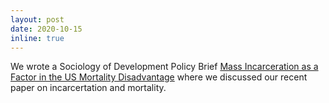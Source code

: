 ```yaml
---
layout: post
date: 2020-10-15
inline: true
---
```


We wrote a Sociology of Development Policy Brief [Mass Incarceration as a Factor in the US Mortality Disadvantage](https://sociologyofdevelopment.com/2020/10/12/sociology-of-development-policy-brief-mass-incarceration-as-a-factor-in-the-us-mortality-disadvantage/) where we discussed our recent paper on incarcertation and mortality.